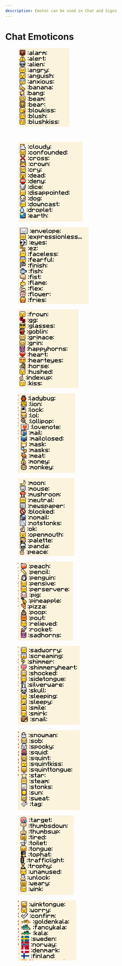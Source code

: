```yaml
---
description: Emotes can be used in Chat and Signs
---
```


# Chat Emoticons

<div>

<figure><img src="../../../.gitbook/assets/image (104).png" alt=""><figcaption></figcaption></figure>

 

<figure><img src="../../../.gitbook/assets/image (107).png" alt=""><figcaption></figcaption></figure>

 

<figure><img src="../../../.gitbook/assets/image (109).png" alt=""><figcaption></figcaption></figure>

 

<figure><img src="../../../.gitbook/assets/image (110).png" alt=""><figcaption></figcaption></figure>

 

<figure><img src="../../../.gitbook/assets/image (111).png" alt=""><figcaption></figcaption></figure>

</div>

<div>

<figure><img src="../../../.gitbook/assets/image (112).png" alt=""><figcaption></figcaption></figure>

 

<figure><img src="../../../.gitbook/assets/image (114).png" alt=""><figcaption></figcaption></figure>

 

<figure><img src="../../../.gitbook/assets/image (115).png" alt=""><figcaption></figcaption></figure>

 

<figure><img src="../../../.gitbook/assets/image (116).png" alt=""><figcaption></figcaption></figure>

 

<figure><img src="../../../.gitbook/assets/image (117).png" alt=""><figcaption></figcaption></figure>

</div>

<div>

<figure><img src="../../../.gitbook/assets/image (118).png" alt=""><figcaption></figcaption></figure>

 

<figure><img src="../../../.gitbook/assets/image (120).png" alt=""><figcaption></figcaption></figure>

</div>
